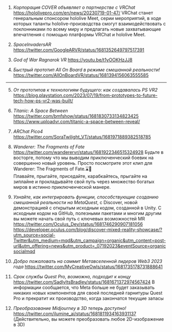 1. *Корпорация COVER объявляет о партнерстве с VRChat*
https://hololivepro.com/en/news/20230719-01-47/
VRChat станет генеральным спонсором hololive Meet, серии мероприятий, в ходе которых таланты hololive-производства смогут взаимодействовать с поклонниками по всему миру и предлагать новые захватывающие впечатления с помощью платформы VRChat и hololive Meet.

2. *SpaceInvadersAR*
https://twitter.com/GoogleARVR/status/1681352649797517391

3. *God of War Ragnarok VR*
https://youtu.be/t1yOOKHzJJ8

4. *Быстрый прототип All On Board в режиме смешанной реальности!*
https://twitter.com/AllOnBoardVR/status/1681394156063555585

***

5. *От прототипов к технологиям будущего: как создавалась PS VR2*
https://blog.playstation.com/2023/07/19/from-prototypes-to-future-tech-how-ps-vr2-was-built/

6. *Titanic: A Space Between*
https://twitter.com/bmfshow/status/1681830733134823425
https://www.uploadvr.com/titanic-a-space-between-reveal/

7. *ARChat Pico4*
https://twitter.com/SoraTwilight_VT/status/1681971889382518785

8. *Wanderer: The Fragments of Fate*
https://twitter.com/wanderervr/status/1681922346515324928
Будьте в восторге, потому что мы выводим приключенческий боевик на совершенно новый уровень. Просто посмотрите этот клип для Wanderer: The Fragments of Fate.⌛👀  
Плавайте, прыгайте, приседайте, карабкайтесь, прыгайте на зиплайне и прокладывайте свой путь через множество богатых миров в истинно приключенческой манере.

9. *Узнайте, как интегрировать функции, способствующие созданию смешанной реальности на MetaQuest*, с Discover, новой демонстрацией с открытым исходным кодом, созданной в Unity. С исходным кодом на GitHub, полезными пакетами и многим другим вы можете начать свой путь с ключевых возможностей MR
https://twitter.com/Oculus_Dev/status/1681746290907181056
https://developer.oculus.com/blog/discover-mixed-reality-showcase/?utm_source=social-Twitter&utm_medium=mqd&utm_campaign=organic&utm_content=post-url&utm_offering=news&utm_product=_07192023&eventSource=organicsocialmqd

10. *Добро пожаловать на саммит Метавселенной лидеров Web3 2023 года*
https://twitter.com/MyCreativeOwls/status/1681735178731888641

11. *Срок службы Quest Pro, возможно, подходит к концу*
https://twitter.com/SadlyItsBradley/status/1681671372974567424
В информации сообщается, что Meta больше не будет заказывать никаких новых компонентов для своей последней гарнитуры Quest Pro и прекратит их производство, когда закончатся текущие запасы

12. *Преобразование Midjourney в 3D теперь доступно!*
https://twitter.com/ilumine_ai/status/1681811934163931137
(Действительно, вы можете преобразовать любое 2D-изображение в 3D)
